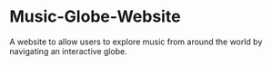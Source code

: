# Music-Globe-Website
A website to allow users to explore music from around the world by navigating an interactive globe.

